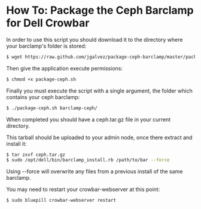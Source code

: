 How To: Package the Ceph Barclamp for Dell Crowbar
=====================

In order to use this script you should download it to the directory where your barclamp's folder is stored:

```bash
$ wget https://raw.github.com/jgalvez/package-ceph-barclamp/master/package-ceph.sh
```

Then give the application execute permissions:

```bash
$ chmod +x package-ceph.sh
```

Finally you must execute the script with a single argument, the folder which contains your ceph barclamp:

```bash
$ ./package-ceph.sh barclamp-ceph/
```

When completed you should have a ceph.tar.gz file in your current directory.

This tarball should be uploaded to your admin node, once there extract and install it:

```bash
$ tar zxvf ceph.tar.gz
$ sudo /opt/dell/bin/barclamp_install.rb /path/to/bar --force
```

Using --force will overwrite any files from a previous install of the same barclamp.

You may need to restart your crowbar-webserver at this point:

```bash
$ sudo bluepill crowbar-webserver restart
```
